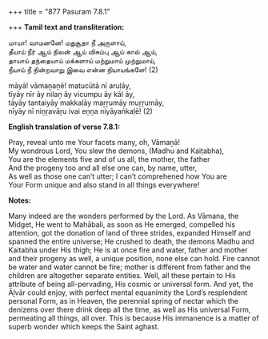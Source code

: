 +++
title = "877 Pasuram 7.8.1"

+++
**Tamil text and transliteration:**

மாயா! வாமனனே! மதுசூதா நீ அருளாய்,  
தீயாய் நீர் ஆய் நிலன் ஆய் விசும்பு ஆய் கால் ஆய்,  
தாயாய் தந்தையாய் மக்களாய் மற்றுமாய் முற்றுமாய்,  
நீயாய் நீ நின்றவாறு இவை என்ன நியாயங்களே! (2)

māyā! vāmaṉaṉē! matucūtā nī aruḷāy,  
tīyāy nīr āy nilaṉ āy vicumpu āy kāl āy,  
tāyāy tantaiyāy makkaḷāy maṟṟumāy muṟṟumāy,  
nīyāy nī niṉṟavāṟu ivai eṉṉa niyāyaṅkaḷē! (2)

**English translation of verse 7.8.1:**

Pray, reveal unto me Your facets many, oh, Vāmaṉā!  
My wondrous Lord, You slew the demons, (Madhu and Kaiṭabha),  
You are the elements five and of us all, the mother, the father  
And the progeny too and all else one can, by name, utter,  
As well as those one can’t utter; I can’t comprehened how You are  
Your Form unique and also stand in all things everywhere!

**Notes:**

Many indeed are the wonders performed by the Lord. As Vāmana, the Midget, He went to Mahābali, as soon as He emerged, compelled his attention, got the donation of land of three strides, expanded Himself and spanned the entire universe; He crushed to death, the demons Madhu and Kaitabha under His thigh; He is at once fire and water, father and mother and their progeny as well, a unique position, none else can hold. Fire cannot be water and water cannot be fire; mother is different from father and the children are altogether separate entities. Well, all these pertain to His attribute of being all-pervading, His cosmic or universal form. And yet, the Āḻvār could enjoy, with perfect mental equanimity the Lord’s resplendent personal Form, as in Heaven, the perennial spring of nectar which the denizens over there drink deep all the time, as well as His universal Form, permeating all things, all over. This is because His immanence is a matter of superb wonder which keeps the Saint aghast.


